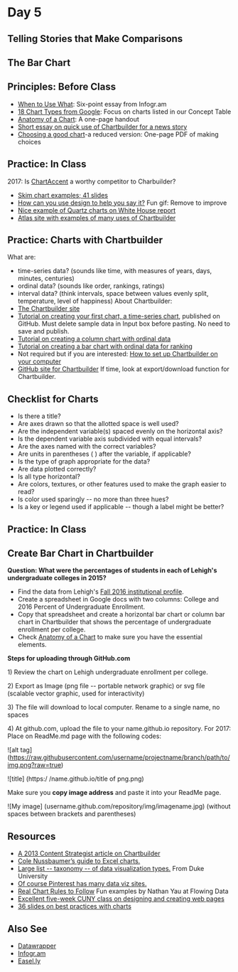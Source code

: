 # Day 5

## Telling Stories that Make Comparisons

## The Bar Chart

## Principles: Before Class

- [When to Use What](https://tutorials.infogr.am/finding-the-data/the-basics-of-data-visualization): Six-point essay from Infogr.am
- [18 Chart Types from Google](https://support.google.com/docs/answer/190718?rd=1): Focus on charts listed in our Concept Table
- [Anatomy of a Chart](http://www.lamivo.com/tipsheets/anatomy_chart.pdf): A one-page handout
- [Short essay on quick use of Chartbuilder for a news story](http://journalistsresource.org/tip-sheets/research/dataset-digest-data-gov-chartbuilder-quick-lesson)
- [Choosing a good chart](http://extremepresentation.typepad.com/files/choosing-a-good-chart-09.pdf)-a reduced version: One-page PDF of making choices

## Practice: In Class
2017: Is [ChartAccent](https://chartaccent.github.io/) a worthy competitor to Charbuilder?
- [Skim chart examples; 41 slides](http://kpq.github.io/sherp-31/assets/lectures/chartexamples.pdf)
- [How can you use design to help you say it?](http://i.imgur.com/RzYaLZg.gif) Fun gif: Remove to improve
- [Nice example of Quartz charts on White House report](http://qz.com/278681/all-yes-all-the-charts-from-the-white-house-report-on-millennials/?wpisrc=nl-wonkbk&wpmm=1)
- [Atlas site with examples of many uses of Chartbuilder](https://www.theatlas.com/charts/new)

## Practice: Charts with Chartbuilder

What are: 
- time-series data? (sounds like time, with measures of years, days, minutes, centuries)
- ordinal data? (sounds like order, rankings, ratings)
- interval data? (think intervals, space between values evenly split, temperature, level of happiness)
About Chartbuilder:
- [The Chartbuilder site](https://quartz.github.io/Chartbuilder/)
- [Tutorial on creating your first chart, a time-series chart](https://github.com/Quartz/Chartbuilder/blob/master/tutorials/basic-chart.md), published on GitHub. Must delete sample data in Input box before pasting. No need to save and publish.
- [Tutorial on creating a column chart with ordinal data](https://github.com/Quartz/Chartbuilder/blob/master/tutorials/column-chart-ordinal-data.md)
- [Tutorial on creating a bar chart with ordinal data for ranking](https://github.com/Quartz/Chartbuilder/blob/master/tutorials/bar-chart-with-ranking-data.md)
- Not required but if you are interested: [How to set up Chartbuilder on your computer](http://www.poynter.org/how-tos/220572/how-to-use-chartbuilder-to-make-simple-graphics-fast/)
- [GitHub site for Chartbuilder](https://github.com/Quartz/Chartbuilder)
If time, look at export/download function for Chartbuilder.

## Checklist for Charts

- Is there a title?
- Are axes drawn so that the allotted space is well used?
- Are the independent variable(s) spaced evenly on the horizontal axis?
- Is the dependent variable axis subdivided with equal intervals?
- Are the axes named with the correct variables?
- Are units in parentheses ( ) after the variable, if applicable?
- Is the type of graph appropriate for the data?
- Are data plotted correctly?
- Is all type horizontal?
- Are colors, textures, or other features used to make the graph easier to read?
- Is color used sparingly -- no more than three hues?
- Is a key or legend used if applicable -- though a label might be better?

## Practice: In Class
## Create Bar Chart in Chartbuilder
**Question: What were the percentages of students in each of Lehigh's undergraduate colleges in 2015?**
- Find the data from Lehigh's [Fall 2016 institutional profile](http://www.lehigh.edu/~oir/profiles/profile_files/LUprofile_2016.pdf).
- Create a spreadsheet in Google docs with two columns: College and 2016 Percent of Undergraduate Enrollment.
- Copy that spreadsheet and create a horizontal bar chart or column bar chart in Chartbuilder that shows the percentage of undergraduate enrollment per college. 
- Check [Anatomy of a Chart](http://www.lamivo.com/tipsheets/anatomy_chart.pdf) to make sure you have the essential elements.

**Steps for uploading through GitHub.com**
<p>1) Review the chart on Lehigh undergraduate enrollment per college. </p>
<p>2) Export as Image (png file -- portable network graphic) or svg file (scalable vector graphic, used for interactivity) 
<p>3) The file will download to local computer. Rename to a single name, no spaces</p>
<p>4) At github.com, upload the file to your name.github.io repository. For 2017: Place on ReadMe.md page with the following codes:</p>

![alt tag] (https://raw.githubusercontent.com/username/projectname/branch/path/to/img.png?raw=true)

![title] (https:/ /name.github.io/title of png.png)

Make sure you **copy image address** and paste it into your ReadMe page.

![My image] (username.github.com/repository/img/imagename.jpg) (without spaces between brackets and parentheses)


## Resources

<ul>
<li><a href="https://contently.com/strategist/2013/10/28/chartbuilder-will-make-you-feel-like-a-graphics-god-but-wont-make-you-jump-off-a-roof-into-a-swimming-pool/">A 2013 Content Strategist article on Chartbuilder</a></li>
<li><a href="http://www.storytellingwithdata.com/2011/11/how-to-do-it-in-excel.html">Cole Nussbaumer&rsquo;s guide to Excel charts.</a></li>
<li><a href="http://guides.library.duke.edu/datavis/vis_types">Large list -- taxonomy -- of data visualization types.</a> From Duke University</li>
<li><a href="https://www.pinterest.com/explore/data-visualization-tools/">Of course Pinterest has many data viz sites.</a></li>
<li><a href="http://flowingdata.com/2015/08/11/real-chart-rules-to-follow/">Real Chart Rules to Follow</a> Fun examples by Nathan Yau at Flowing Data</li>
<li><a href="http://lenagroeger.github.io/design/">Excellent five-week CUNY class on designing and creating web pages</a></li>
<li><a href="http://www.slideshare.net/idigdata/data-visualization-best-practices-2013">36 slides on best practices with charts</a>
</ul>

## Also See
<ul>
<li><a href="http://datawrapper.de/">Datawrapper</a></li>
<li><a href="https://tutorials.infogr.am">Infogr.am</a></li>
<li><a href="https://easel.ly">Easel.ly</a></li>
</ul>


